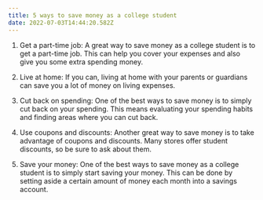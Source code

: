 ```yaml
---
title: 5 ways to save money as a college student
date: 2022-07-03T14:44:20.582Z
---
```


1. Get a part-time job: A great way to save money as a college student is to get a part-time job. This can help you cover your expenses and also give you some extra spending money.

2. Live at home: If you can, living at home with your parents or guardians can save you a lot of money on living expenses.

3. Cut back on spending: One of the best ways to save money is to simply cut back on your spending. This means evaluating your spending habits and finding areas where you can cut back.

4. Use coupons and discounts: Another great way to save money is to take advantage of coupons and discounts. Many stores offer student discounts, so be sure to ask about them.

5. Save your money: One of the best ways to save money as a college student is to simply start saving your money. This can be done by setting aside a certain amount of money each month into a savings account.
